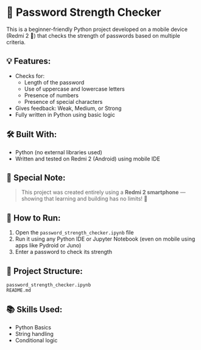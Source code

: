 # 🔐 Password Strength Checker

This is a beginner-friendly Python project developed on a mobile device (Redmi 2 📱) that checks the strength of passwords based on multiple criteria.

## 💡 Features:
- Checks for:
  - Length of the password
  - Use of uppercase and lowercase letters
  - Presence of numbers
  - Presence of special characters
- Gives feedback: Weak, Medium, or Strong
- Fully written in Python using basic logic

## 🛠️ Built With:
- Python (no external libraries used)
- Written and tested on Redmi 2 (Android) using mobile IDE

## 📱 Special Note:
> This project was created entirely using a **Redmi 2 smartphone** — showing that learning and building has no limits! 🚀

## 🚀 How to Run:
1. Open the `password_strength_checker.ipynb` file
2. Run it using any Python IDE or Jupyter Notebook (even on mobile using apps like Pydroid or Juno)
3. Enter a password to check its strength

## 📂 Project Structure:
```
password_strength_checker.ipynb
README.md
```

## 📚 Skills Used:
- Python Basics
- String handling
- Conditional logic
